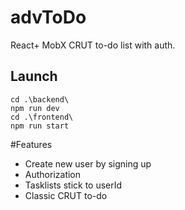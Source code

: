 # advToDo
React+ MobX CRUT to-do list with auth.


## Launch
```
cd .\backend\
npm run dev
cd .\frontend\
npm run start
```

#Features
* Create new user by signing up
* Authorization
* Tasklists stick to userId
* Classic CRUT to-do
